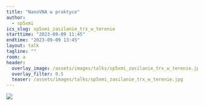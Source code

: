 ```yaml
---
title: "NanoVNA w praktyce"
author: 
  - sp5xmi
ics_slug: sp5xmi_zasilanie_trx_w_terenie
starttime: "2023-09-09 11:45"
endtime: "2023-09-09 13:45"
layout: talk
tagline: ""
room: a
header:
  overlay_image: /assets/images/talks/sp5xmi_zasilanie_trx_w_terenie.jpg
  overlay_filter: 0.5
  teaser: /assets/images/talks/sp5xmi_zasilanie_trx_w_terenie.jpg
---
```


![](/assets/images/talks/sp5xmi_zasilanie_trx_w_terenie.jpg)
